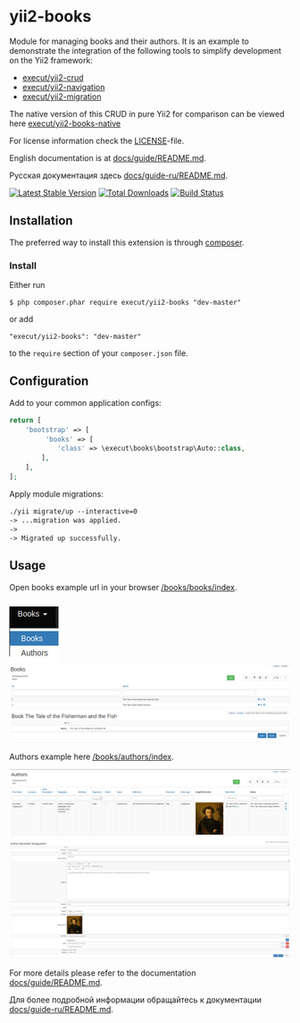 # yii2-books
Module for managing books and their authors.
It is an example to demonstrate the integration of the following tools to simplify development on the Yii2 framework:
* [execut/yii2-crud](https://github.com/execut/yii2-crud)
* [execut/yii2-navigation](https://github.com/execut/yii2-navigation)
* [execut/yii2-migration](https://github.com/execut/yii2-migration)

The native version of this CRUD in pure Yii2 for comparison can be viewed here [execut/yii2-books-native](https://github.com/execut/yii2-books-native)

For license information check the [LICENSE](LICENSE.md)-file.

English documentation is at [docs/guide/README.md](https://github.com/execut/yii2-books/blob/master/docs/guide/README.md).

Русская документация здесь [docs/guide-ru/README.md](https://github.com/execut/yii2-books/blob/master/docs/guide-ru/README.md).

[![Latest Stable Version](https://poser.pugx.org/execut/yii2-books/v/stable.png)](https://packagist.org/packages/execut/yii2-books)
[![Total Downloads](https://poser.pugx.org/execut/yii2-books/downloads.png)](https://packagist.org/packages/execut/yii2-books)
[![Build Status](https://travis-ci.com/execut/yii2-books.svg?branch=master)](https://travis-ci.com/execut/yii2-books) 

## Installation

The preferred way to install this extension is through [composer](http://getcomposer.org/download/).

### Install

Either run

```
$ php composer.phar require execut/yii2-books "dev-master"
```

or add

```
"execut/yii2-books": "dev-master"
```

to the ```require``` section of your `composer.json` file.

## Configuration

Add to your common application configs:
```php
return [
    'bootstrap' => [
         'books' => [
            'class' => \execut\books\bootstrap\Auto::class,
        ],
    ],
];
```

Apply module migrations:
```shell script
./yii migrate/up --interactive=0
-> ...migration was applied.
-> 
-> Migrated up successfully.
```

## Usage
Open books example url in your browser [/books/books/index](http://localhost/books/books/index).

![Books menu](https://raw.githubusercontent.com/execut/yii2-books/master/docs/guide/i/books-menu.jpg)
![Books CRUD list](https://raw.githubusercontent.com/execut/yii2-books/master/docs/guide/i/books-list.jpg)
![Books CRUD form](https://raw.githubusercontent.com/execut/yii2-books/master/docs/guide/i/books-form.jpg)

Authors example here [/books/authors/index](http://localhost/books/authors/index).

![Authors CRUD list](https://raw.githubusercontent.com/execut/yii2-books/master/docs/guide/i/authors-list.jpg)
![Authors CRUD form](https://raw.githubusercontent.com/execut/yii2-books/master/docs/guide/i/authors-form.jpg)

For more details please refer to the documentation [docs/guide/README.md](https://github.com/execut/yii2-books/blob/master/docs/guide/README.md).

Для более подробной информации обращайтесь к документации [docs/guide-ru/README.md](https://github.com/execut/yii2-books/blob/master/docs/guide-ru/README.md).